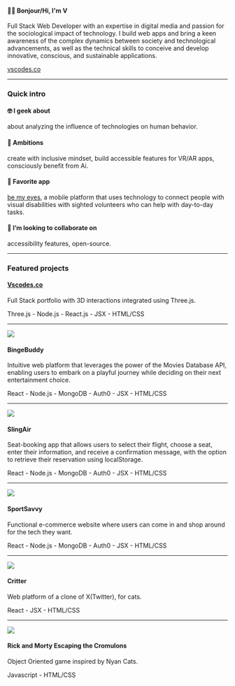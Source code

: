 

#### 🖖🏾 Bonjour/Hi, I'm V

Full Stack Web Developer with an expertise in digital media and passion for the sociological impact of technology. I build web apps and bring a keen awareness of the complex dynamics between society and technological advancements, as well as the technical skills to conceive and develop innovative, conscious, and sustainable applications. 

<a href="https://www.vscodes.co/">vscodes.co</a>

<hr style="solid"/>

### Quick intro

#### 🤓 I geek about
about analyzing the influence of technologies on human behavior.

#### 🚀 Ambitions 
create with inclusive mindset, build accessible features for VR/AR apps, consciously benefit from Ai.

#### 📱 Favorite app
<a href="https://www.bemyeyes.com/">be my eyes</a>, a mobile platform that uses technology to connect people with visual disabilities with sighted volunteers who can help with day-to-day tasks.

#### 🔭 I’m looking to collaborate on 
accessibility features, open-source.

<hr style="solid"/>

### Featured projects


#### <a href="https://www.vscodes.co/">Vscodes.co</a>
Full Stack portfolio with 3D interactions integrated using Three.js.

Three.js - Node.js - React.js - JSX - HTML/CSS

<hr style="solid"/>

<img src="https://www.vscodes.co/static/media/BingeBuddyPreview.aadbc38bae3e3792a7a7.png"/>

#### BingeBuddy 
Intuitive web platform that leverages the power of the Movies Database API, enabling users to embark on a playful journey while deciding on their next entertainment choice.

React - Node.js - MongoDB - Auth0 - JSX - HTML/CSS

<hr style="solid"/>

<img src="https://www.vscodes.co/static/media/SlingairPreview1.b51616a106b769819c59.png"/>

#### SlingAir 
Seat-booking app that allows users to select their flight, choose a seat, enter their information, and receive a confirmation message, with the option to retrieve their reservation using localStorage.

React - Node.js - MongoDB - Auth0 - JSX - HTML/CSS

<hr style="solid"/>

<img src="https://www.vscodes.co/static/media/SportsSavvypreview.f9363104c623bc85d5f6.gif"/>

#### SportSavvy  
Functional e-commerce website where users can come in and shop around for the tech they want.

React - Node.js - MongoDB - Auth0 - JSX - HTML/CSS

<hr style="solid"/>

<img src="https://www.vscodes.co/static/media/CritterPreview.d94c4133b6ac6b624184.png"/>

#### Critter 
Web platform of a clone of X(Twitter), for cats. 

React - JSX - HTML/CSS

<hr style="solid"/>

<img src="https://www.vscodes.co/static/media/OopgPreview.ba0b481316c6814d0678.gif"/>

#### Rick and Morty Escaping the Cromulons 
Object Oriented game inspired by Nyan Cats.

Javascript - HTML/CSS

<!--
**virginie-sankara/virginie-sankara** is a ✨ _special_ ✨ repository because its `README.md` (this file) appears on your GitHub profile.

Here are some ideas to get you started:

- 🔭 I’m currently working on ...
- 🌱 I’m currently learning ...
- 👯 I’m looking to collaborate on ...
- 🤔 I’m looking for help with ...
- 💬 Ask me about ...
- 📫 How to reach me: ...
- 😄 Pronouns: ...
- ⚡ Fun fact: ...
-->
